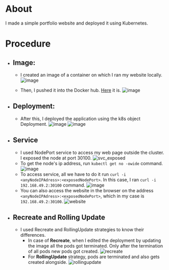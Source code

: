 # About
  I made a simple portfolio website and deployed it using Kubernetes.
# Procedure
  - ## Image:
    - I created an image of a container on which I ran my website locally.
       ![image](https://user-images.githubusercontent.com/106534693/196607224-8f30b157-4149-4154-b107-514a9381eb9c.png)

    - Then, I pushed it into the Docker hub. [Here](https://hub.docker.com/repository/docker/bhairavisanskriti/my-portfolio) it is.
        ![image](https://user-images.githubusercontent.com/106534693/196607315-60f34909-bff9-43d8-8b44-7de4ab174676.png)
   
      
  - ## Deployment:
    - After this, I deployed the application using the k8s object Deployment.
      ![image](https://user-images.githubusercontent.com/106534693/196670335-0d5675b8-010e-433c-93bb-3e3d424cc77c.png)
      ![image](https://user-images.githubusercontent.com/106534693/196671221-3d5b265d-94ae-4913-9d9c-d2016aaf6fc8.png)

  - ## Service
    - I used NodePort service to access my web page outside the cluster. I exposed the node at port 30100.
      ![svc_exposed](https://user-images.githubusercontent.com/106534693/196673082-fb2bf62e-8e49-419c-b1c9-7799ebbda0f5.jpg)
    - To get the node's ip address, run `kubectl get no -owide` command.
      ![image](https://user-images.githubusercontent.com/106534693/196675229-4a2d6eb4-aa72-4035-ba3f-211a88448f67.png)
    - To access service, all we have to do it run `curl -i <anyNodeIPAdress>:<exposedNodePort>`. In this case, I ran `curl -i 192.168.49.2:30100` command.
      ![image](https://user-images.githubusercontent.com/106534693/196676255-11488caf-8c95-4c98-811b-bc5dd7a3c500.png)
    - You can also access the website in the browser on the address `<anyNodeIPAdress>:<exposedNodePort>`, which in my case is `192.168.49.2:30100`.
      ![website](https://user-images.githubusercontent.com/106534693/196673729-dac16092-0c15-4615-86e3-2bd60e28a977.jpg)

  - ## Recreate and Rolling Update

    - I used Recreate and RollingUpdate strategies to know their differences.
      - In case of **Recreate**, when I edited the deployment by updating the image all the pods got terminated. Only after the termination of all pods new pods got created.
      ![recreate](https://user-images.githubusercontent.com/106534693/196678995-8433862f-036e-4018-b056-5c5b3733dce4.jpg)
      - For **RollingUpdate** strategy, pods are terminated and also gets created alongside.
        ![rollingupdate](https://user-images.githubusercontent.com/106534693/196680475-35b0a333-fdfc-4c99-8ea2-6d0c170e59ce.jpg)

        
